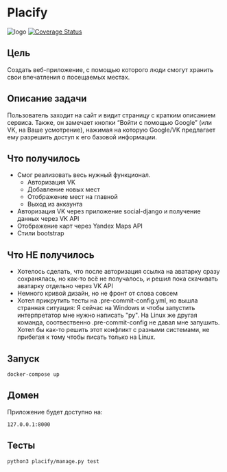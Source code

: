 # Placify
![logo](https://github.com/stirk1337/Placify/assets/63664630/9abc4293-f068-44b7-a685-29e3472c707d)
[![Coverage Status](https://coveralls.io/repos/github/stirk1337/Placify/badge.svg?branch=main)](https://coveralls.io/github/stirk1337/Placify?branch=main)

## Цель
Создать веб-приложение, с помощью которого люди смогут хранить свои впечатления о посещаемых местах.
## Описание задачи
Пользователь заходит на сайт и видит страницу с кратким описанием сервиса. Также, он замечает кнопки “Войти с помощью Google” (или VK, на Ваше усмотрение), нажимая на которую Google/VK предлагает ему разрешить доступ к его базовой информации.

## Что получилось
* Смог реализовать весь нужный функционал. 
  + Авторизация VK
  + Добавление новых мест
  + Отображение мест на главной
  + Выход из аккаунта
* Авторизация VK через приложение social-django и получение данных через VK API
* Отображение карт через Yandex Maps API
* Стили bootstrap 

## Что НЕ получилось
* Хотелось сделать, что после авторизация ссылка на аватарку сразу сохранялась, но как-то всё не получалось, и решил пока скачивать аватарку отдельно через VK API
* Немного кривой дизайн, но не фронт от слова совсем
* Хотел прикрутить тесты на .pre-commit-config.yml, но вышла странная ситуация: Я сейчас на Windows и чтобы запустить интерпретатор мне нужно написать "py". На Linux же другая команда, соотвественно .pre-commit-config не давал мне запушить. Хотел бы как-то решить этот конфликт с разными системами, не прибегая к тому чтобы писать только на Linux. 

## Запуск
```
docker-compose up
```
## Домен
Приложение будет доступно на:
```
127.0.0.1:8000
```
## Тесты 
```
python3 placify/manage.py test
```
